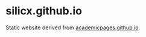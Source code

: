 # silicx.github.io

Static website derived from [academicpages.github.io](https://github.com/academicpages/academicpages.github.io). 